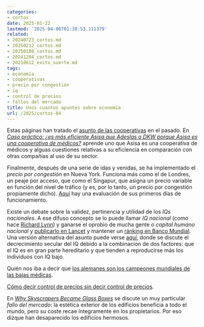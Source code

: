 ```yaml
---
categories:
- cortos
date: 2025-01-22
lastmod: '2025-04-06T01:38:53.111379'
related:
- 20240723_cortos.md
- 20250212_cortos.md
- 20250108_cortos.md
- 20241204_cortos.md
- 20210612_exito_suerte.md
tags:
- economía
- cooperativas
- precio por congestión
- iq
- control de precios
- fallos del mercado
title: Unos cuantos apuntes sobre economía
url: /2025/cortos-04
---
```


Estas páginas han tratado el [asunto de las cooperativas](/tags/cooperativas/) en el pasado. En [_Caso práctico: ¿es más eficiente Asisa que Adeslas o DKW porque Asisa es una cooperativa de médicos?_](https://derechomercantilespana.blogspot.com/2025/01/caso-practico-es-mas-eficiente-asisa.html) aprende uno que Asisa es una cooperativa de médicos y alguas cuestiones relativas a su eficiencia en comparación con otras compañías al uso de su sector.

Finalmente, después de una serie de idas y venidas, se ha implementado el _precio por congestión_ en Nueva York. Funciona más como el de Londres, un peaje por acceso, que como el Singapur, que asigna un precio variable en función del nivel de tráfico (y es, por lo tanto, un precio por congestión propiamente dicho). [Aquí](https://thezvi.substack.com/p/nyc-congestion-pricing-early-days) hay una evaluación de sus primeros días de funcionamiento.

Existe un debate sobre la validez, pertinencia y utilidad de los _IQs nacionales_. A ese difuso concepto se lo puede llamar _IQ nacional_ (como hace [Richard Lynn](https://es.wikipedia.org/wiki/Richard_Lynn)) y ganarse el oprobio de mucha gente o _capital humano nacional_ y
[publicarlo en Lancet](https://www.thelancet.com/journals/lancet/article/PIIS0140-6736(18)31941-X/fulltext) y
mantener un [ránking en Banco Mundial](https://datacatalog.worldbank.org/search/dataset/0038030).
Una versión alternativa del asunto puede verse [aquí](https://www.sebjenseb.net/p/international-dysgenics-do-matter),
donde se discute el decrecimiento secular del IQ debido a la combinacíon de dos factores: que el IQ es en gran parte hereditario y que tienden a reproducirse más los individuos con IQ bajo.

Quién nos iba a decir que [los alemanes son los campeones mundiales de las bajas médicas](https://www.thetimes.com/world/europe/article/germans-labelled-world-champions-of-sick-leave-by-health-insurer-7520dzgbt).

[Cómo decir control de precios sin decir control de precios](https://nadaesgratis.es/admin/cuatro-observaciones-y-tres-preguntas-sobre-el-nuevo-indice-de-referencia-para-la-actualizacion-del-alquiler-de-vivienda).

En [_Why Skyscrapers Became Glass Boxes_](https://www.construction-physics.com/p/why-skyscrapers-became-glass-boxes) se discute un muy particular _fallo del mercado_: la estética exterior de los edificios beneficia a todo el mundo, pero su coste recae íntegramente en los propietarios. Por eso dizque han desaparecido los edificios hermosos.